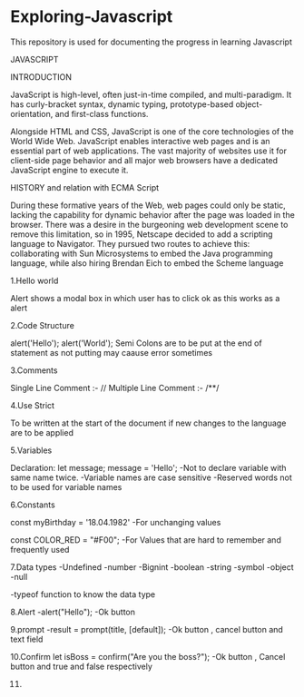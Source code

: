 # Exploring-Javascript
This repository is used for documenting the progress in learning Javascript 

JAVASCRIPT

INTRODUCTION

   JavaScript is high-level, often just-in-time compiled, and multi-paradigm. It has curly-bracket syntax, dynamic typing, prototype-based object-orientation, and first-class functions.

  Alongside HTML and CSS, JavaScript is one of the core technologies of the World Wide Web. JavaScript enables interactive web pages and is an essential part of web applications. The vast majority of websites use it for client-side page behavior and all major web browsers have a dedicated JavaScript engine to execute it. 
  
  
HISTORY and relation with ECMA Script

 During these formative years of the Web, web pages could only be static, lacking the capability for dynamic behavior after the page was loaded in the browser. There was a desire in the burgeoning web development scene to remove this limitation, so in 1995, Netscape decided to add a scripting language to Navigator. They pursued two routes to achieve this: collaborating with Sun Microsystems to embed the Java programming language, while also hiring Brendan Eich to embed the Scheme language
 
 
 1.Hello world
 
 <script>
    alert( 'Hello, world!' );
  </script>  
Alert shows a modal box in which user has to click ok as this works as a alert
  
  
  
 
2.Code Structure

alert('Hello');
alert('World');
Semi Colons are to be put at the end of statement as not putting may caause error sometimes




3.Comments

Single Line Comment :- //
Multiple Line Comment :- /**/




4.Use Strict

To be written at the start of the document if 
new changes to the language are to be applied



5.Variables 

Declaration:
              let message;
              message = 'Hello';
-Not to declare variable with same name twice.
-Variable names are case sensitive
-Reserved words not to be used for variable names



6.Constants

const myBirthday = '18.04.1982'
-For unchanging values

const COLOR_RED = "#F00";
-For Values that are hard to remember and frequently used



7.Data types
-Undefined
-number
-Bignint
-boolean
-string
-symbol
-object
-null

-typeof function to know the data type


8.Alert
-alert("Hello");                            -Ok button


9.prompt
-result = prompt(title, [default]);         -Ok button , cancel button and text field

10.Confirm
let isBoss = confirm("Are you the boss?");  -Ok button , Cancel button and true and false respectively

11.






              

            



  
  
  













 
  
  
